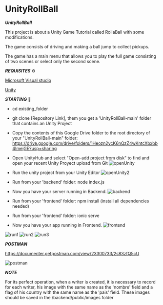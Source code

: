 # UnityRollBall

***UnityRollBall***

This project is about a Unity Game Tutorial called RollaBall with some modifications. 


The game consists of driving and making a ball jump to collect pickups.


The game has a main menu that allows you to play the full game consisting of two scenes or select only the second scene.


***REQUISITES*** ⚙️

[Microsoft Visual studio](https://visualstudio.microsoft.com/es/)


[Unity](https://unity.com/es)



***STARTING*** 🚀

- cd existing_folder

- git clone [Repository Link], them you get a 'UnityRollBall-main' folder that contains an Unity Project

- Copy the contents of this Google Drive folder to the root directory of your "UnityRollBall-main" folder:
  https://drive.google.com/drive/folders/1Heozn2vcK6nQzZ4wKntcXbxbb4ImejGE?usp=sharing

- Open UnityHub and select "Open-add project from disk" to find and open your recent Unity Proyect upload from Git
![openUnity](https://user-images.githubusercontent.com/57419892/197755070-32a2d377-67e5-4d2f-a148-d13964edd221.JPG)

- Run the unity project from your Unity Editor
![openUnity2](https://user-images.githubusercontent.com/57419892/197755741-f51cd36a-fb40-4f52-84a2-10c07b3bf01e.JPG)

- Run from your 'backend' folder: node index.js

- Now you have your server running in Backend.
![backend](https://user-images.githubusercontent.com/57419892/194329213-6c09ca48-3907-41c4-9602-55bdf929cad8.JPG)

- Run from your 'frontend' folder: npm install (install all dependencies needed)

- Run from your 'frontend' folder: ionic serve

- Now you have your app running in Frontend.
![frontend](https://user-images.githubusercontent.com/57419892/194329276-48188e07-7de4-486d-b0f7-ae98b86fc504.JPG)

![run1](https://user-images.githubusercontent.com/57419892/194329319-faa236a7-a4b2-401b-8219-431dfc034ee9.JPG)
![run2](https://user-images.githubusercontent.com/57419892/194329341-985af905-f8d0-45fd-a32e-c853a6a1e22b.JPG)
![run3](https://user-images.githubusercontent.com/57419892/194329356-b4e797e3-450e-4f97-84d4-ba4728eca806.JPG)


***POSTMAN***

https://documenter.getpostman.com/view/23300733/2s83zfQ5cU

![postman](https://user-images.githubusercontent.com/57419892/194326294-13c16440-3d8b-4e0d-b41f-b4a1ee948cc4.JPG)


***NOTE***

For its perfect operation, when a writer is created, it is necessary to record for each writer, his image with the same name as the 'nombre' field and a flag of his country with the same name as the 'pais' field. These images should be saved in the /backend/public/images folder

